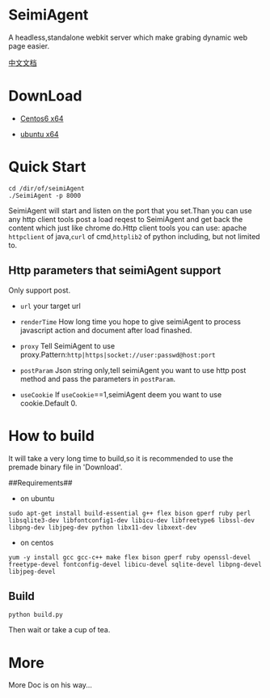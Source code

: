 # SeimiAgent #
A headless,standalone webkit server which make grabing dynamic web page easier.

[中文文档](https://github.com/zhegexiaohuozi/SeimiAgent/blob/master/zh.md)

# DownLoad #
- [Centos6 x64](http://seimidl.wanghaomiao.cn/seimiagent_centos6_x64_v1.0.tar.gz)

- [ubuntu x64](http://seimidl.wanghaomiao.cn/seimiagent_ubuntu_x64_v1.0.tar.gz)

# Quick Start #
```
cd /dir/of/seimiAgent
./SeimiAgent -p 8000
```
SeimiAgent will start and listen on the port that you set.Than you can use any http client tools post a load reqest to SeimiAgent and get back the content which just like chrome do.Http client tools you can use:
apache `httpclient` of java,`curl` of cmd,`httplib2` of python including, but not limited to.

## Http parameters that seimiAgent support ##
Only support post.
- `url`
your target url

- `renderTime`
How long time you hope to give seimiAgent to process javascript action and document after load finashed.

- `proxy`
Tell SeimiAgent to use proxy.Pattern:`http|https|socket://user:passwd@host:port`

- `postParam`
Json string only,tell seimiAgent you want to use http post method and pass the parameters in `postParam`.

- `useCookie`
If `useCookie`==1,seimiAgent deem you want to use cookie.Default 0.

# How to build #
It will take a very long time to build,so it is recommended to use the premade binary file in 'Download'.

##Requirements##
- on ubuntu
```
sudo apt-get install build-essential g++ flex bison gperf ruby perl libsqlite3-dev libfontconfig1-dev libicu-dev libfreetype6 libssl-dev libpng-dev libjpeg-dev python libx11-dev libxext-dev
```

- on centos
```
yum -y install gcc gcc-c++ make flex bison gperf ruby openssl-devel freetype-devel fontconfig-devel libicu-devel sqlite-devel libpng-devel libjpeg-devel
```
## Build ##
```
python build.py
```
Then wait or take a cup of tea.

# More #
More Doc is on his way...
